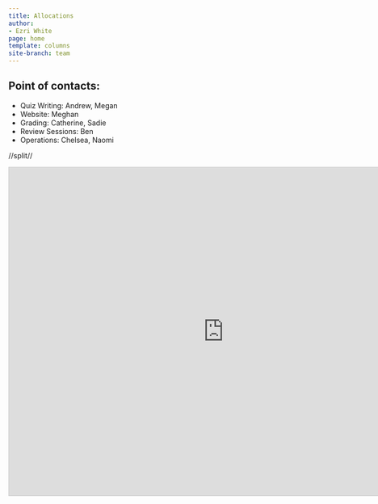 ```yaml
---
title: Allocations
author:
- Ezri White
page: home
template: columns
site-branch: team
---
```






## Point of contacts:

* Quiz Writing: Andrew, Megan
* Website: Meghan
* Grading: Catherine, Sadie
* Review Sessions: Ben
* Operations: Chelsea, Naomi

//split// 
<iframe class="airtable-embed" src="https://airtable.com/embed/shrWheMAVhIZgoR1s?backgroundColor=green&viewControls=on" frameborder="0" onmousewheel="" width="850vw" height="650vh" style="background: transparent; border: 1px solid #ccc;"></iframe>